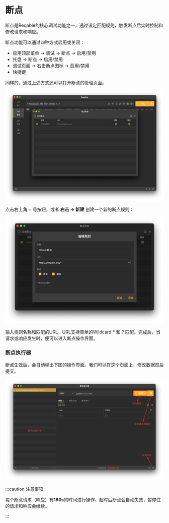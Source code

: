 # 断点

断点是Reqable的核心调试功能之一，通过设定匹配规则，触发断点后实时控制和修改请求和响应。

断点功能可以通过四种方式启用或关闭：
- 应用顶部菜单 -> 调试 -> 断点 -> 启用/禁用
- 托盘 -> 断点 -> 启用/禁用
- 调试页面 -> 右击断点图标 -> 启用/禁用
- 快捷键

同样的，通过上述方式还可以打开断点的管理页面。

![](arts/breakpoint_01.png)

点击右上角 + 号按钮，或者 **右击 -> 新建** 创建一个新的断点规则：

![](arts/breakpoint_02.png)

输入规则名称和匹配的URL，URL支持简单的Wildcard * 和 ? 匹配。完成后，当请求或响应发生时，便可以进入断点操作界面。

### 断点执行器

断点生效后，会自动弹出下图的操作界面。我们可以在这个页面上，修改数据然后提交。

![](arts/breakpoint_03.png)

:::caution 注意事项

每个断点请求（响应）有**180s**的时间进行操作，超时后断点会自动失效，暂停住的请求和响应会继续。

:::